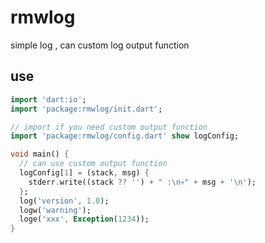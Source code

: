 <!-- 本文件由 ./readme.make.md 自动生成，请不要直接修改此文件 -->

# rmwlog

simple log , can custom log output function

## use

```dart
import 'dart:io';
import 'package:rmwlog/init.dart';

// import if you need custom output function
import 'package:rmwlog/config.dart' show logConfig;

void main() {
  // can use custom output function
  logConfig[1] = (stack, msg) {
    stderr.write((stack ?? '') + " :\n💀" + msg + '\n');
  };
  log('version', 1.0);
  logw('warning');
  loge('xxx', Exception(1234));
}

```
